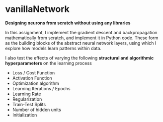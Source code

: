 # vanillaNetwork 
**Designing neurons from scratch without using any libraries**

In this assignment, I implement the gradient descent and backpropagation mathematically from scratch, and implement it in Python code. These form as the building blocks of the abstract neural network layers, using which I explore how models learn patterns within data. 

I also test the effects of varying the following **structural and algorithmic hyperparameters** on the learning process
- Loss / Cost Function
- Activation Function
- Optimization algorithm
- Learning Iterations / Epochs
- Learning Rate
- Regularization
- Train-Test Splits
- Number of hidden units
- Initialization
